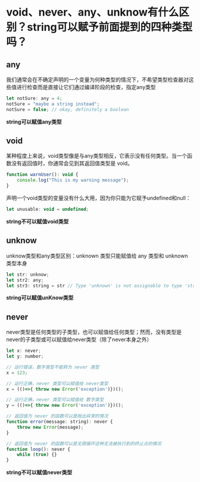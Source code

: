 # void、never、any、unknow有什么区别？string可以赋予前面提到的四种类型吗？

## any

我们通常会在不确定声明的一个变量为何种类型的情况下，不希望类型检查器对这些值进行检查而是直接让它们通过编译阶段的检查，指定any类型
``` js
let notSure: any = 4;
notSure = "maybe a string instead";
notSure = false; // okay, definitely a boolean
```
<strong>string可以赋值any类型</strong>

## void

某种程度上来说，void类型像是与any类型相反，它表示没有任何类型。当一个函数没有返回值时，你通常会见到其返回值类型是 void。
``` js
function warnUser(): void {
    console.log("This is my warning message");
}
```
声明一个void类型的变量没有什么大用，因为你只能为它赋予undefined和null：
``` js
let unusable: void = undefined;
```
<strong>string不可以赋值void类型</strong>

## unknow

unknow类型和any类型区别：unknown 类型只能赋值给 any 类型和 unknown 类型本身
``` js
let str: unknow;
let str2: any;
let str3: string = str // Type 'unknown' is not assignable to type 'string'.
```
<strong>string可以赋值unKnow类型</strong>

## never

never类型是任何类型的子类型，也可以赋值给任何类型；然而，没有类型是never的子类型或可以赋值给never类型（除了never本身之外）
```js
let x: never;
let y: number;

// 运行错误，数字类型不能转为 never 类型
x = 123;

// 运行正确，never 类型可以赋值给 never类型
x = (()=>{ throw new Error('exception')})();

// 运行正确，never 类型可以赋值给 数字类型
y = (()=>{ throw new Error('exception')})();

// 返回值为 never 的函数可以是抛出异常的情况
function error(message: string): never {
    throw new Error(message);
}

// 返回值为 never 的函数可以是无限循环这种无法被执行到的终止点的情况
function loop(): never {
    while (true) {}
}
```
<strong>string不可以赋值never类型</strong>